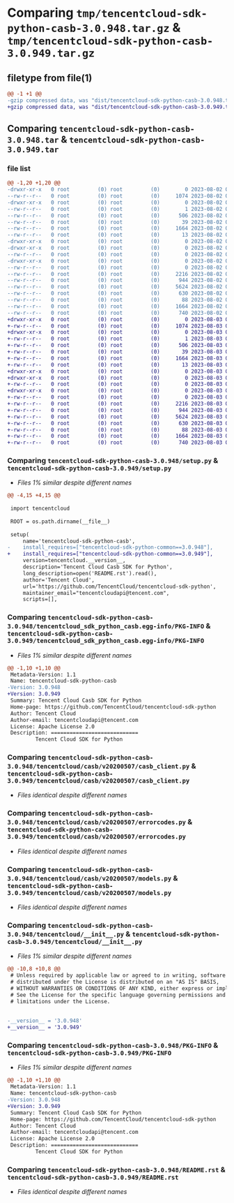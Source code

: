# Comparing `tmp/tencentcloud-sdk-python-casb-3.0.948.tar.gz` & `tmp/tencentcloud-sdk-python-casb-3.0.949.tar.gz`

## filetype from file(1)

```diff
@@ -1 +1 @@
-gzip compressed data, was "dist/tencentcloud-sdk-python-casb-3.0.948.tar", last modified: Wed Aug  2 00:24:47 2023, max compression
+gzip compressed data, was "dist/tencentcloud-sdk-python-casb-3.0.949.tar", last modified: Thu Aug  3 00:21:18 2023, max compression
```

## Comparing `tencentcloud-sdk-python-casb-3.0.948.tar` & `tencentcloud-sdk-python-casb-3.0.949.tar`

### file list

```diff
@@ -1,20 +1,20 @@
-drwxr-xr-x   0 root         (0) root         (0)        0 2023-08-02 00:24:47.000000 tencentcloud-sdk-python-casb-3.0.948/
--rw-r--r--   0 root         (0) root         (0)     1074 2023-08-02 00:24:46.000000 tencentcloud-sdk-python-casb-3.0.948/setup.py
-drwxr-xr-x   0 root         (0) root         (0)        0 2023-08-02 00:24:47.000000 tencentcloud-sdk-python-casb-3.0.948/tencentcloud_sdk_python_casb.egg-info/
--rw-r--r--   0 root         (0) root         (0)        1 2023-08-02 00:24:47.000000 tencentcloud-sdk-python-casb-3.0.948/tencentcloud_sdk_python_casb.egg-info/dependency_links.txt
--rw-r--r--   0 root         (0) root         (0)      506 2023-08-02 00:24:47.000000 tencentcloud-sdk-python-casb-3.0.948/tencentcloud_sdk_python_casb.egg-info/SOURCES.txt
--rw-r--r--   0 root         (0) root         (0)       39 2023-08-02 00:24:47.000000 tencentcloud-sdk-python-casb-3.0.948/tencentcloud_sdk_python_casb.egg-info/requires.txt
--rw-r--r--   0 root         (0) root         (0)     1664 2023-08-02 00:24:47.000000 tencentcloud-sdk-python-casb-3.0.948/tencentcloud_sdk_python_casb.egg-info/PKG-INFO
--rw-r--r--   0 root         (0) root         (0)       13 2023-08-02 00:24:47.000000 tencentcloud-sdk-python-casb-3.0.948/tencentcloud_sdk_python_casb.egg-info/top_level.txt
-drwxr-xr-x   0 root         (0) root         (0)        0 2023-08-02 00:24:47.000000 tencentcloud-sdk-python-casb-3.0.948/tencentcloud/
-drwxr-xr-x   0 root         (0) root         (0)        0 2023-08-02 00:24:47.000000 tencentcloud-sdk-python-casb-3.0.948/tencentcloud/casb/
--rw-r--r--   0 root         (0) root         (0)        0 2023-08-02 00:24:46.000000 tencentcloud-sdk-python-casb-3.0.948/tencentcloud/casb/__init__.py
-drwxr-xr-x   0 root         (0) root         (0)        0 2023-08-02 00:24:47.000000 tencentcloud-sdk-python-casb-3.0.948/tencentcloud/casb/v20200507/
--rw-r--r--   0 root         (0) root         (0)        0 2023-08-02 00:24:46.000000 tencentcloud-sdk-python-casb-3.0.948/tencentcloud/casb/v20200507/__init__.py
--rw-r--r--   0 root         (0) root         (0)     2216 2023-08-02 00:24:46.000000 tencentcloud-sdk-python-casb-3.0.948/tencentcloud/casb/v20200507/casb_client.py
--rw-r--r--   0 root         (0) root         (0)      944 2023-08-02 00:24:46.000000 tencentcloud-sdk-python-casb-3.0.948/tencentcloud/casb/v20200507/errorcodes.py
--rw-r--r--   0 root         (0) root         (0)     5624 2023-08-02 00:24:46.000000 tencentcloud-sdk-python-casb-3.0.948/tencentcloud/casb/v20200507/models.py
--rw-r--r--   0 root         (0) root         (0)      630 2023-08-02 00:24:46.000000 tencentcloud-sdk-python-casb-3.0.948/tencentcloud/__init__.py
--rw-r--r--   0 root         (0) root         (0)       88 2023-08-02 00:24:47.000000 tencentcloud-sdk-python-casb-3.0.948/setup.cfg
--rw-r--r--   0 root         (0) root         (0)     1664 2023-08-02 00:24:47.000000 tencentcloud-sdk-python-casb-3.0.948/PKG-INFO
--rw-r--r--   0 root         (0) root         (0)      740 2023-08-02 00:24:46.000000 tencentcloud-sdk-python-casb-3.0.948/README.rst
+drwxr-xr-x   0 root         (0) root         (0)        0 2023-08-03 00:21:18.000000 tencentcloud-sdk-python-casb-3.0.949/
+-rw-r--r--   0 root         (0) root         (0)     1074 2023-08-03 00:21:18.000000 tencentcloud-sdk-python-casb-3.0.949/setup.py
+drwxr-xr-x   0 root         (0) root         (0)        0 2023-08-03 00:21:18.000000 tencentcloud-sdk-python-casb-3.0.949/tencentcloud_sdk_python_casb.egg-info/
+-rw-r--r--   0 root         (0) root         (0)        1 2023-08-03 00:21:18.000000 tencentcloud-sdk-python-casb-3.0.949/tencentcloud_sdk_python_casb.egg-info/dependency_links.txt
+-rw-r--r--   0 root         (0) root         (0)      506 2023-08-03 00:21:18.000000 tencentcloud-sdk-python-casb-3.0.949/tencentcloud_sdk_python_casb.egg-info/SOURCES.txt
+-rw-r--r--   0 root         (0) root         (0)       39 2023-08-03 00:21:18.000000 tencentcloud-sdk-python-casb-3.0.949/tencentcloud_sdk_python_casb.egg-info/requires.txt
+-rw-r--r--   0 root         (0) root         (0)     1664 2023-08-03 00:21:18.000000 tencentcloud-sdk-python-casb-3.0.949/tencentcloud_sdk_python_casb.egg-info/PKG-INFO
+-rw-r--r--   0 root         (0) root         (0)       13 2023-08-03 00:21:18.000000 tencentcloud-sdk-python-casb-3.0.949/tencentcloud_sdk_python_casb.egg-info/top_level.txt
+drwxr-xr-x   0 root         (0) root         (0)        0 2023-08-03 00:21:18.000000 tencentcloud-sdk-python-casb-3.0.949/tencentcloud/
+drwxr-xr-x   0 root         (0) root         (0)        0 2023-08-03 00:21:18.000000 tencentcloud-sdk-python-casb-3.0.949/tencentcloud/casb/
+-rw-r--r--   0 root         (0) root         (0)        0 2023-08-03 00:21:18.000000 tencentcloud-sdk-python-casb-3.0.949/tencentcloud/casb/__init__.py
+drwxr-xr-x   0 root         (0) root         (0)        0 2023-08-03 00:21:18.000000 tencentcloud-sdk-python-casb-3.0.949/tencentcloud/casb/v20200507/
+-rw-r--r--   0 root         (0) root         (0)        0 2023-08-03 00:21:18.000000 tencentcloud-sdk-python-casb-3.0.949/tencentcloud/casb/v20200507/__init__.py
+-rw-r--r--   0 root         (0) root         (0)     2216 2023-08-03 00:21:18.000000 tencentcloud-sdk-python-casb-3.0.949/tencentcloud/casb/v20200507/casb_client.py
+-rw-r--r--   0 root         (0) root         (0)      944 2023-08-03 00:21:18.000000 tencentcloud-sdk-python-casb-3.0.949/tencentcloud/casb/v20200507/errorcodes.py
+-rw-r--r--   0 root         (0) root         (0)     5624 2023-08-03 00:21:18.000000 tencentcloud-sdk-python-casb-3.0.949/tencentcloud/casb/v20200507/models.py
+-rw-r--r--   0 root         (0) root         (0)      630 2023-08-03 00:21:18.000000 tencentcloud-sdk-python-casb-3.0.949/tencentcloud/__init__.py
+-rw-r--r--   0 root         (0) root         (0)       88 2023-08-03 00:21:18.000000 tencentcloud-sdk-python-casb-3.0.949/setup.cfg
+-rw-r--r--   0 root         (0) root         (0)     1664 2023-08-03 00:21:18.000000 tencentcloud-sdk-python-casb-3.0.949/PKG-INFO
+-rw-r--r--   0 root         (0) root         (0)      740 2023-08-03 00:21:18.000000 tencentcloud-sdk-python-casb-3.0.949/README.rst
```

### Comparing `tencentcloud-sdk-python-casb-3.0.948/setup.py` & `tencentcloud-sdk-python-casb-3.0.949/setup.py`

 * *Files 1% similar despite different names*

```diff
@@ -4,15 +4,15 @@
 
 import tencentcloud
 
 ROOT = os.path.dirname(__file__)
 
 setup(
     name='tencentcloud-sdk-python-casb',
-    install_requires=["tencentcloud-sdk-python-common==3.0.948"],
+    install_requires=["tencentcloud-sdk-python-common==3.0.949"],
     version=tencentcloud.__version__,
     description='Tencent Cloud Casb SDK for Python',
     long_description=open('README.rst').read(),
     author='Tencent Cloud',
     url='https://github.com/TencentCloud/tencentcloud-sdk-python',
     maintainer_email="tencentcloudapi@tencent.com",
     scripts=[],
```

### Comparing `tencentcloud-sdk-python-casb-3.0.948/tencentcloud_sdk_python_casb.egg-info/PKG-INFO` & `tencentcloud-sdk-python-casb-3.0.949/tencentcloud_sdk_python_casb.egg-info/PKG-INFO`

 * *Files 1% similar despite different names*

```diff
@@ -1,10 +1,10 @@
 Metadata-Version: 1.1
 Name: tencentcloud-sdk-python-casb
-Version: 3.0.948
+Version: 3.0.949
 Summary: Tencent Cloud Casb SDK for Python
 Home-page: https://github.com/TencentCloud/tencentcloud-sdk-python
 Author: Tencent Cloud
 Author-email: tencentcloudapi@tencent.com
 License: Apache License 2.0
 Description: ============================
         Tencent Cloud SDK for Python
```

### Comparing `tencentcloud-sdk-python-casb-3.0.948/tencentcloud/casb/v20200507/casb_client.py` & `tencentcloud-sdk-python-casb-3.0.949/tencentcloud/casb/v20200507/casb_client.py`

 * *Files identical despite different names*

### Comparing `tencentcloud-sdk-python-casb-3.0.948/tencentcloud/casb/v20200507/errorcodes.py` & `tencentcloud-sdk-python-casb-3.0.949/tencentcloud/casb/v20200507/errorcodes.py`

 * *Files identical despite different names*

### Comparing `tencentcloud-sdk-python-casb-3.0.948/tencentcloud/casb/v20200507/models.py` & `tencentcloud-sdk-python-casb-3.0.949/tencentcloud/casb/v20200507/models.py`

 * *Files identical despite different names*

### Comparing `tencentcloud-sdk-python-casb-3.0.948/tencentcloud/__init__.py` & `tencentcloud-sdk-python-casb-3.0.949/tencentcloud/__init__.py`

 * *Files 1% similar despite different names*

```diff
@@ -10,8 +10,8 @@
 # Unless required by applicable law or agreed to in writing, software
 # distributed under the License is distributed on an "AS IS" BASIS,
 # WITHOUT WARRANTIES OR CONDITIONS OF ANY KIND, either express or implied.
 # See the License for the specific language governing permissions and
 # limitations under the License.
 
 
-__version__ = '3.0.948'
+__version__ = '3.0.949'
```

### Comparing `tencentcloud-sdk-python-casb-3.0.948/PKG-INFO` & `tencentcloud-sdk-python-casb-3.0.949/PKG-INFO`

 * *Files 1% similar despite different names*

```diff
@@ -1,10 +1,10 @@
 Metadata-Version: 1.1
 Name: tencentcloud-sdk-python-casb
-Version: 3.0.948
+Version: 3.0.949
 Summary: Tencent Cloud Casb SDK for Python
 Home-page: https://github.com/TencentCloud/tencentcloud-sdk-python
 Author: Tencent Cloud
 Author-email: tencentcloudapi@tencent.com
 License: Apache License 2.0
 Description: ============================
         Tencent Cloud SDK for Python
```

### Comparing `tencentcloud-sdk-python-casb-3.0.948/README.rst` & `tencentcloud-sdk-python-casb-3.0.949/README.rst`

 * *Files identical despite different names*

